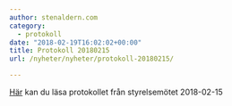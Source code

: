 ```yaml
---
author: stenaldern.com
category:
  - protokoll
date: "2018-02-19T16:02:02+00:00"
title: Protokoll 20180215
url: /nyheter/nyheter/protokoll-20180215/

---
```

[Här](/wp-content/uploads/2018/02/Protokoll-styrelsemöte-20180215.pdf "Protokoll") kan du läsa protokollet från styrelsemötet 2018-02-15
